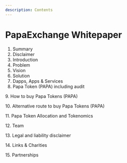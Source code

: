 ```yaml
---
description: Contents
---
```


# PapaExchange Whitepaper

1. Summary
2. Disclaimer
3. Introduction
4. Problem&#x20;
5. Vision
6. Solution
7. Dapps, Apps & Services
8. Papa Token (PAPA) including audit

&#x20;9\. How to buy Papa Tokens (PAPA)

10\. Alternative route to buy Papa Tokens (PAPA)

11\. Papa Token Allocation and Tokenomics

12\. Team

13\. Legal and liability disclaimer

14\. Links & Charities

15\. Partnerships
